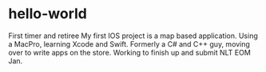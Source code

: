 # hello-world
First timer and retiree
My first IOS project is a map based application. Using a MacPro, learning Xcode and Swift. Formerly a C# and C++ guy, moving over to write apps on the store. Working to finish up and submit NLT EOM Jan.
